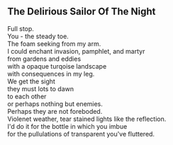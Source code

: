 The Delirious Sailor Of The Night
---------------------------------
Full stop.  
You - the steady toe.  
The foam seeking from my arm.  
I could enchant invasion, pamphlet, and martyr  
from gardens and eddies  
with a opaque turqoise landscape  
with consequences in my leg.  
We get the sight  
they must lots to dawn  
to each other  
or perhaps nothing but enemies.  
Perhaps they are not foreboded.  
Violenet weather, tear stained lights like the reflection.  
I'd do it for the bottle in which you imbue  
for the pullulations of transparent you've fluttered.  
